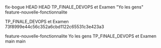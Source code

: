  fix-bogue
 HEAD
 HEAD
TP_FINALE_DEVOPS et Examen
"Yo les gens"
 feature-nouvelle-fonctionnalite

 TP_FINALE_DEVOPS et Examen
 73f8999e44c56c352a6cbd1122c65531c3e423a3

 feature-nouvelle-fonctionnalite
 Yo les gens
 TP_FINALE_DEVOPS et Examen
 main
 main
